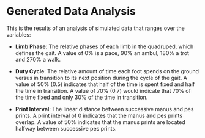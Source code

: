 # Generated Data Analysis

This is the results of an analysis of simulated data that ranges over the 
variables:

 * __Limb Phase__: The relative phases of each limb in the quadruped, which 
 defines the gait. A value of 0% is a pace, 90% an ambul, 180% a trot and
 270% a walk.
 
 * __Duty Cycle__: The relative amount of time each foot spends on the ground
 versus in transition to its next position during the cycle of the gait. A value
 of 50% (0.5) indicates that half of the time is spent fixed and half the time
 in transition. A value of 70% (0.7) would indicate that 70% of the time fixed 
 and only 30% of the time in transition.
 
 * __Print Interval__: The linear distance between successive manus and pes 
 prints. A print interval of 0 indicates that the manus and pes prints overlap.
 A value of 50% indicates that the manus prints are located halfway between
 successive pes prints.
 
 
